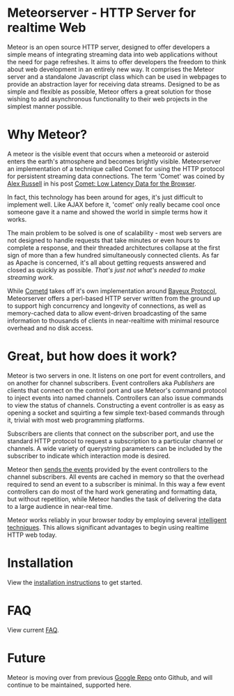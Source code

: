 # Meteorserver - HTTP Server for realtime Web

Meteor is an open source HTTP server, designed to offer developers a simple means of integrating streaming data into web applications without the need for page refreshes. It aims to offer developers the freedom to think about web development in an entirely new way. It comprises the Meteor server and a standalone Javascript class which can be used in webpages to provide an abstraction layer for receiving data streams. Designed to be as simple and flexible as possible, Meteor offers a great solution for those wishing to add asynchronous functionality to their web projects in the simplest manner possible.

# Why Meteor?

A meteor is the visible event that occurs when a meteoroid or asteroid enters the earth's atmosphere and becomes brightly visible. Meteorserver an implementation of a technique called Comet for using the HTTP protocol for persistent streaming data connections. The term 'Comet' was coined by [Alex Russell](http://alex.dojotoolkit.org/) in his post [Comet: Low Latency Data for the Browser](http://alex.dojotoolkit.org/?p=545).

In fact, this technology has been around for ages, it's just difficult to implement well. Like AJAX before it, 'comet' only really became cool once someone gave it a name and showed the world in simple terms how it works. 

The main problem to be solved is one of scalability - most web servers are not designed to handle requests that take minutes or even hours to complete a response, and their threaded architectures collapse at the first sign of more than a few hundred simultaneously connected clients. As far as Apache is concerned, it's all about getting requests answered and closed as quickly as possible. *That's just not what's needed to make streaming work.*

While [Cometd](https://github.com/cometd/cometd) takes off it's own implementation around [Bayeux Protocol](http://svn.cometd.com/trunk/bayeux/bayeux.html), Meteorserver offers a perl-based HTTP server written from the ground up to support high concurrency and longevity of connections, as well as memory-cached data to allow event-driven broadcasting of the same information to thousands of clients in near-realtime with minimal resource overhead and no disk access.

# Great, but how does it work?

Meteor is two servers in one. It listens on one port for event controllers, and on another for channel subscribers. Event controllers aka *Publishers* are clients that connect on the control port and use Meteor's command protocol to inject events into named channels. Controllers can also issue commands to view the status of channels. Constructing a event controller is as easy as opening a socket and squirting a few simple text-based commands through it, trivial with most web programming platforms.

Subscribers are clients that connect on the subscriber port, and use the standard HTTP protocol to request a subscription to a particular channel or channels. A wide variety of querystring parameters can be included by the subscriber to indicate which interaction mode is desired.

Meteor then [sends the events](http://meteorserver.org/#interaction-modes) provided by the event controllers to the channel subscribers. All events are cached in memory so that the overhead required to send an event to a subscriber is minimal. In this way a few event controllers can do most of the hard work generating and formatting data, but without repetition, while Meteor handles the task of delivering the data to a large audience in near-real time.

Meteor works reliably in your browser *today* by employing several [intelligent techniques](http://meteorserver.org/#browser-techniques). This allows significant advantages to begin using realtime HTTP web today.

# Installation

View the [installation instructions](INSTALL.md) to get started.

# FAQ

View current [FAQ](http://meteorserver.org/#faq).

# Future

Meteor is moving over from previous [Google Repo](http://code.google.com/p/meteorserver/) onto Github, and will continue  to be maintained, supported here.
